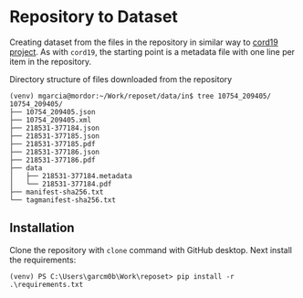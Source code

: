 # Repository to Dataset

Creating dataset from the files in the repository in similar way to [cord19 project](https://github.com/allenai/cord19). As with `cord19`, the starting point is a metadata file with one line per item in the repository. 


Directory structure of files downloaded from the repository

```
(venv) mgarcia@mordor:~/Work/reposet/data/in$ tree 10754_209405/
10754_209405/
├── 10754_209405.json
├── 10754_209405.xml
├── 218531-377184.json
├── 218531-377185.json
├── 218531-377185.pdf
├── 218531-377186.json
├── 218531-377186.pdf
├── data
│   ├── 218531-377184.metadata
│   └── 218531-377184.pdf
├── manifest-sha256.txt
└── tagmanifest-sha256.txt
```

## Installation

Clone the repository with `clone` command with GitHub desktop. Next install the requirements:

```
(venv) PS C:\Users\garcm0b\Work\reposet> pip install -r .\requirements.txt
```
